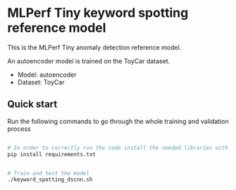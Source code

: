 # MLPerf Tiny keyword spotting reference model

This is the MLPerf Tiny anomaly detection reference model.

An autoencoder model is trained on the ToyCar dataset.

- Model: autoencoder
- Dataset: ToyCar

## Quick start

Run the following commands to go through the whole training and validation process

``` Bash

# In order to correctly run the code install the needed libraries with the command
pip install requirements.txt
```
``` Bash

# Train and test the model
./keyword_spotting_dscnn.sh
```
